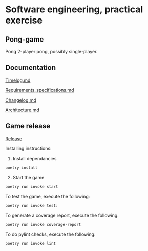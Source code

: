 # Software engineering, practical exercise
## Pong-game
Pong 2-player pong, possibly single-player.

## Documentation

[Timelog.md](https://github.com/IsmailTadji/ot-harjoitustyo/blob/master/Pong/documentation/timelog.md)

[Requirements_specifications.md](https://github.com/IsmailTadji/ot-harjoitustyo/blob/master/Pong/documentation/requirements_specifcations.md)

[Changelog.md](https://github.com/IsmailTadji/ot-harjoitustyo/blob/master/Pong/documentation/changelog.md)

[Architecture.md](https://github.com/IsmailTadji/ot-harjoitustyo/blob/master/Pong/documentation/architecture.md)

## Game release

[Release](https://github.com/IsmailTadji/ot-harjoitustyo/releases/tag/Viikko5)

Installing instructions:

1. Install dependancies
```
poetry install
```

2. Start the game
```
poetry run invoke start
```

To test the game, execute the following:
```
poetry run invoke test:
```

To generate a coverage report, execute the following:
``` 
poetry run invoke coverage-report
```

To do pylint checks, execute the following:
```
poetry run invoke lint
```
